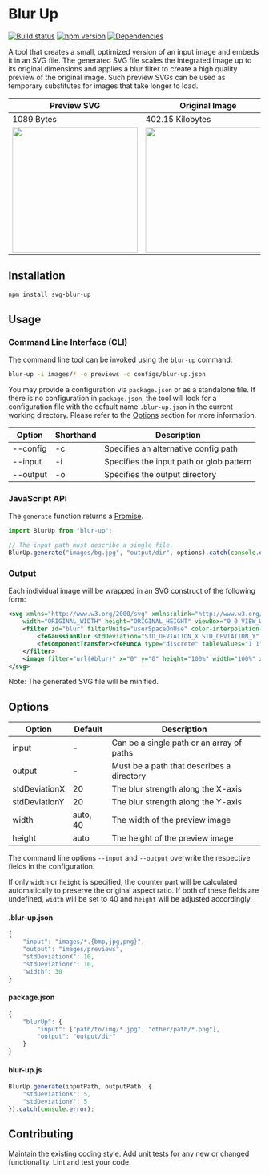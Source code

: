 # Blur Up

[![Build status](https://travis-ci.org/vanruesc/blur-up.svg?branch=master)](https://travis-ci.org/vanruesc/blur-up)
[![npm version](https://badge.fury.io/js/svg-blur-up.svg)](https://badge.fury.io/js/svg-blur-up)
[![Dependencies](https://david-dm.org/vanruesc/blur-up.svg?branch=master)](https://david-dm.org/vanruesc/blur-up)

A tool that creates a small, optimized version of an input image and embeds it in an SVG file. The generated SVG
file scales the integrated image up to its original dimensions and applies a blur filter to create a high quality
preview of the original image. Such preview SVGs can be used as temporary substitutes for images that take longer
to load.

| Preview SVG | Original Image   |
|-------------|------------------|
| 1089 Bytes  | 402.15 Kilobytes |
| <img src="https://vanruesc.github.io/blur-up/test/expected/img.svg" width="250"> | <img src="https://vanruesc.github.io/blur-up/test/images/img.jpg" width="250"> |


## Installation

```sh
npm install svg-blur-up
``` 


## Usage

### Command Line Interface (CLI)

The command line tool can be invoked using the `blur-up` command:

```sh
blur-up -i images/* -o previews -c configs/blur-up.json
```

You may provide a configuration via `package.json` or as a standalone file. If there is no configuration
in `package.json`, the tool will look for a configuration file with the default name `.blur-up.json` in
the current working directory. Please refer to the [Options](#options) section for more information.

| Option         | Shorthand | Description                                |
|----------------|-----------|--------------------------------------------|
| --config       | -c        | Specifies an alternative config path       |
| --input        | -i        | Specifies the input path or glob pattern   |
| --output       | -o        | Specifies the output directory             |


### JavaScript API

The `generate` function returns a [Promise](https://developer.mozilla.org/en-US/docs/Web/JavaScript/Guide/Using_promises).

```javascript
import BlurUp from "blur-up";

// The input path must describe a single file.
BlurUp.generate("images/bg.jpg", "output/dir", options).catch(console.error);
```

### Output

Each individual image will be wrapped in an SVG construct of the following form:

```xml
<svg xmlns="http://www.w3.org/2000/svg" xmlns:xlink="http://www.w3.org/1999/xlink"
	width="ORIGINAL_WIDTH" height="ORIGINAL_HEIGHT" viewBox="0 0 VIEW_WIDTH VIEW_HEIGHT" preserveAspectRatio="none">
	<filter id="blur" filterUnits="userSpaceOnUse" color-interpolation-filters="sRGB">
		<feGaussianBlur stdDeviation="STD_DEVIATION_X STD_DEVIATION_Y" edgeMode="duplicate" />
		<feComponentTransfer><feFuncA type="discrete" tableValues="1 1" /></feComponentTransfer>
	</filter>
	<image filter="url(#blur)" x="0" y="0" height="100%" width="100%" xlink:href="IMG_DATA_URI" />
</svg>
```

Note: The generated SVG file will be minified.


## Options

| Option        | Default  | Description                                |
|---------------|----------|--------------------------------------------|
| input         | -        | Can be a single path or an array of paths  |
| output        | -        | Must be a path that describes a directory  |
| stdDeviationX | 20       | The blur strength along the X-axis         |
| stdDeviationY | 20       | The blur strength along the Y-axis         |
| width         | auto, 40 | The width of the preview image             |
| height        | auto     | The height of the preview image            |

The command line options `--input` and `--output` overwrite the respective fields in the configuration.

If only `width` or `height` is specified, the counter part will be calculated automatically to
preserve the original aspect ratio. If both of these fields are undefined, `width` will be set to 40
and `height` will be adjusted accordingly.

#### .blur-up.json

```javascript
{
	"input": "images/*.{bmp,jpg,png}",
	"output": "images/previews",
	"stdDeviationX": 10,
	"stdDeviationY": 10,
	"width": 30
}

```

#### package.json

```javascript
{
	"blurUp": {
		"input": ["path/to/img/*.jpg", "other/path/*.png"],
		"output": "output/dir"
	}
}
```

#### blur-up.js

```javascript
BlurUp.generate(inputPath, outputPath, {
	"stdDeviationX": 5,
	"stdDeviationY": 5
}).catch(console.error);
```


## Contributing

Maintain the existing coding style. Add unit tests for any new or changed functionality. Lint and test your code.
